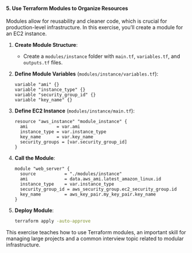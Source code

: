 #### **5. Use Terraform Modules to Organize Resources**

Modules allow for reusability and cleaner code, which is crucial for production-level infrastructure. In this exercise, you’ll create a module for an EC2 instance.

1. **Create Module Structure**:
    - Create a `modules/instance` folder with `main.tf`, `variables.tf`, and `outputs.tf` files.

2. **Define Module Variables** (`modules/instance/variables.tf`):
    ```hcl
    variable "ami" {}
    variable "instance_type" {}
    variable "security_group_id" {}
    variable "key_name" {}
    ```

3. **Define EC2 Instance** (`modules/instance/main.tf`):
    ```hcl
    resource "aws_instance" "module_instance" {
      ami           = var.ami
      instance_type = var.instance_type
      key_name      = var.key_name
      security_groups = [var.security_group_id]
    }
    ```

4. **Call the Module**:
    ```hcl
    module "web_server" {
      source           = "./modules/instance"
      ami              = data.aws_ami.latest_amazon_linux.id
      instance_type    = var.instance_type
      security_group_id = aws_security_group.ec2_security_group.id
      key_name         = aws_key_pair.my_key_pair.key_name
    }
    ```

5. **Deploy Module**:
    ```bash
    terraform apply -auto-approve
    ```

This exercise teaches how to use Terraform modules, an important skill for managing large projects and a common interview topic related to modular infrastructure.
